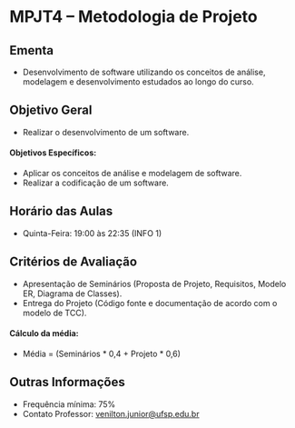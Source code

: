 # MPJT4 – Metodologia de Projeto

## Ementa

- Desenvolvimento de software utilizando os conceitos de análise, modelagem e desenvolvimento estudados ao longo do curso.

## Objetivo Geral

- Realizar o desenvolvimento de um software.

#### Objetivos Específicos:

- Aplicar os conceitos de análise e modelagem de software.
- Realizar a codificação de um software.

## Horário das Aulas

- Quinta-Feira: 19:00 às 22:35 (INFO 1)

## Critérios de Avaliação

- Apresentação de Seminários (Proposta de Projeto, Requisitos, Modelo ER, Diagrama de Classes).
- Entrega do Projeto (Código fonte e documentação de acordo com o modelo de TCC).

#### Cálculo da média:

- Média = (Seminários * 0,4 + Projeto * 0,6)

## Outras Informações

- Frequência mínima: 75%
- Contato Professor: [venilton.junior@ufsp.edu.br](mailto:venilton.junior@ufsp.edu.br)
